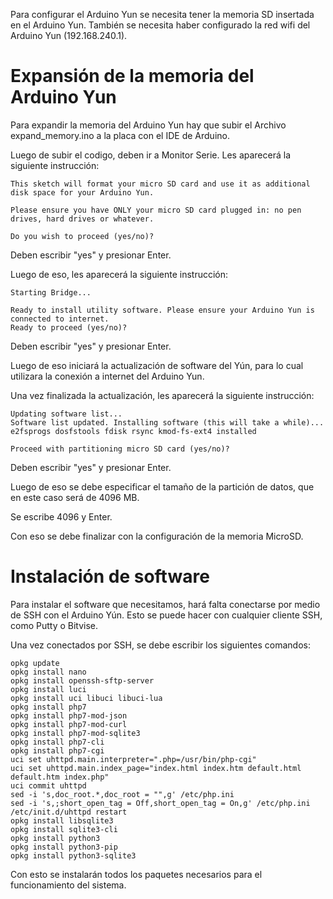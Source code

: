 Para configurar el Arduino Yun se necesita tener la memoria SD insertada en el Arduino Yun.
También se necesita haber configurado la red wifi del Arduino Yun (192.168.240.1).

# Expansión de la memoria del Arduino Yun
Para expandir la memoria del Arduino Yun hay que subir el Archivo expand_memory.ino a la placa con el IDE de Arduino.

Luego de subir el codigo, deben ir a Monitor Serie. Les aparecerá la siguiente instrucción:
```
This sketch will format your micro SD card and use it as additional disk space for your Arduino Yun.

Please ensure you have ONLY your micro SD card plugged in: no pen drives, hard drives or whatever.

Do you wish to proceed (yes/no)?
```
Deben escribir "yes" y presionar Enter.

Luego de eso, les aparecerá la siguiente instrucción:
```
Starting Bridge...
 
Ready to install utility software. Please ensure your Arduino Yun is connected to internet.
Ready to proceed (yes/no)?
```
Deben escribir "yes" y presionar Enter.

Luego de eso iniciará la actualización de software del Yún, para lo cual utilizara la conexión a internet del Arduino Yun.

Una vez finalizada la actualización, les aparecerá la siguiente instrucción:
```
Updating software list...
Software list updated. Installing software (this will take a while)...
e2fsprogs dosfstools fdisk rsync kmod-fs-ext4 installed
 
Proceed with partitioning micro SD card (yes/no)?
```
Deben escribir "yes" y presionar Enter.

Luego de eso se debe especificar el tamaño de la partición de datos, que en este caso será de 4096 MB.

Se escribe 4096 y Enter.

Con eso se debe finalizar con la configuración de la memoria MicroSD.

# Instalación de software
Para instalar el software que necesitamos, hará falta conectarse por medio de SSH con el Arduino Yún. Esto se puede
hacer con cualquier cliente SSH, como Putty o Bitvise.

Una vez conectados por SSH, se debe escribir los siguientes comandos:
```
opkg update
opkg install nano
opkg install openssh-sftp-server
opkg install luci
opkg install uci libuci libuci-lua
opkg install php7
opkg install php7-mod-json
opkg install php7-mod-curl
opkg install php7-mod-sqlite3
opkg install php7-cli
opkg install php7-cgi
uci set uhttpd.main.interpreter=".php=/usr/bin/php-cgi"
uci set uhttpd.main.index_page="index.html index.htm default.html default.htm index.php"
uci commit uhttpd
sed -i 's,doc_root.*,doc_root = "",g' /etc/php.ini
sed -i 's,;short_open_tag = Off,short_open_tag = On,g' /etc/php.ini
/etc/init.d/uhttpd restart
opkg install libsqlite3
opkg install sqlite3-cli
opkg install python3
opkg install python3-pip
opkg install python3-sqlite3
```

Con esto se instalarán todos los paquetes necesarios para el funcionamiento del sistema.